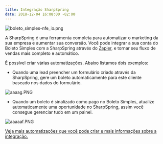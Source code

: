 ```yaml
---
title: Integração SharpSpring
date: 2018-12-04 16:08:00 -02:00
---
```


![boleto_simples-nfe_io.png](/uploads/boleto_simples-nfe_io.png)

A SharpSpring é uma ferramenta completa para automatizar o marketing da sua empresa e aumentar sua conversão. Você pode integrar a sua conta do Boleto Simples com a SharpSpring através do [Zapier](https://suporte.boletosimples.com.br/article/wgef8wyc53-quais-as-diferen-as-entre-os-registros-autom-ticos-atrav-s-de-van-e-webservice), e tornar seu fluxo de vendas mais completo e automático.

É possível criar várias automatizações. Abaixo listamos dois exemplos:

* Quando uma lead preencher um formulário criado através da SharpSpring, gere um boleto automaticamente para este cliente baseado nos dados do formulário.

![aaaag.PNG](/uploads/aaaag.PNG)

* Quando um boleto é sinalizado como pago no Boleto Simples, atualize automaticamente uma oportunidade no SharpSpring, assim você consegue gerenciar tudo em um painel.

![aaaaaf.PNG](/uploads/aaaaaf.PNG)

[Veja mais automatizações que você pode criar e mais informações sobre a integração.](https://zapier.com/apps/sharpspring/integrations/boleto-simples)